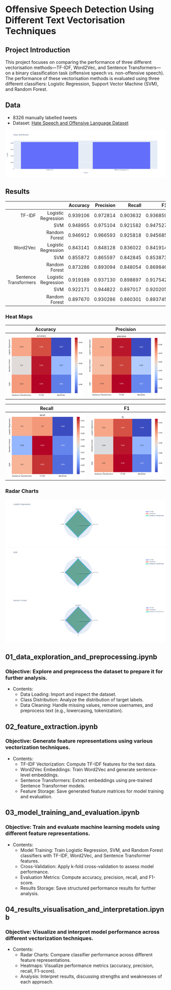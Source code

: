 # Offensive Speech Detection Using Different Text Vectorisation Techniques

## Project Introduction
This project focuses on comparing the performance of three different vectorisation methods—TF-IDF, Word2Vec, and Sentence Transformers—on a binary classification task (offensive speech vs. non-offensive speech). The performance of these vectorisation methods is evaluated using three different classifiers: Logistic Regression, Support Vector Machine (SVM), and Random Forest. 

## Data
- 8326 manually labelled tweets  
- Dataset: [Hate Speech and Offensive Language Dataset](https://www.kaggle.com/datasets/mrmorj/hate-speech-and-offensive-language-dataset) 

![Class Distribution Plot](plots/class_distribution_plot.png)

## Results

|                       |                     | Accuracy | Precision |  Recall  |    F1    |
|----------------------:|--------------------:|---------:|----------:|---------:|---------:|
|                TF-IDF | Logistic Regression | 0.939106 |  0.972814 | 0.903632 | 0.936859 |
|                       |                 SVM | 0.948955 |  0.975104 | 0.921582 | 0.947527 |
|                       |       Random Forest | 0.946912 |  0.966593 | 0.925818 | 0.945685 |
|              Word2Vec | Logistic Regression | 0.843141 |  0.848128 | 0.836022 | 0.841914 |
|                       |                 SVM | 0.855872 |  0.865597 | 0.842845 | 0.853873 |
|                       |       Random Forest | 0.873286 |  0.893094 | 0.848054 | 0.869846 |
| Sentence Transformers | Logistic Regression | 0.919169 |  0.937130 | 0.898897 | 0.917542 |
|                       |                 SVM | 0.922171 |  0.944822 | 0.897017 | 0.920205 |
|                       |       Random Forest | 0.897670 |  0.930286 | 0.860301 | 0.893745 |

### Heat Maps
| Accuracy                                            | Precision                                           | 
| --------------------------------------------------- | --------------------------------------------------- | 
| ![Accuracy Heat Map](plots/accuracy_heatmap.png)    | ![Precision Heat Map](plots/precision_heatmap.png)  | 

| Recall                                              | F1                                                  |
| --------------------------------------------------- | --------------------------------------------------- |
| ![Recall Heat Map](plots/recall_heatmap.png)        | ![F1 Heat Map](plots/f1_heatmap.png)                |

### Radar Charts
![Logistic Regression Radar](plots/logreg_radar.png) 
![SVM Radar](plots/SVM_radar.png) 
![RF Radar](plots/RF_radar.png) 

## 01_data_exploration_and_preprocessing.ipynb
### Objective: Explore and preprocess the dataset to prepare it for further analysis.
- Contents:
  - Data Loading: Import and inspect the dataset.
  - Class Distribution: Analyze the distribution of target labels.
  - Data Cleaning: Handle missing values, remove usernames, and preprocess text (e.g., lowercasing, tokenization).
## 02_feature_extraction.ipynb
### Objective: Generate feature representations using various vectorization techniques.
- Contents:
  - TF-IDF Vectorization: Compute TF-IDF features for the text data.
  - Word2Vec Embeddings: Train Word2Vec and generate sentence-level embeddings.
  - Sentence Transformers: Extract embeddings using pre-trained Sentence Transformer models.
  - Feature Storage: Save generated feature matrices for model training and evaluation.
## 03_model_training_and_evaluation.ipynb
### Objective: Train and evaluate machine learning models using different feature representations.
- Contents:
  - Model Training: Train Logistic Regression, SVM, and Random Forest classifiers with TF-IDF, Word2Vec, and Sentence Transformer features.
  - Cross-Validation: Apply k-fold cross-validation to assess model performance.
  - Evaluation Metrics: Compute accuracy, precision, recall, and F1-score.
  - Results Storage: Save structured performance results for further analysis.
## 04_results_visualisation_and_interpretation.ipynb
### Objective: Visualize and interpret model performance across different vectorization techniques.
- Contents:
  - Radar Charts: Compare classifier performance across different feature representations.
  - Heatmaps: Visualize performance metrics (accuracy, precision, recall, F1-score).
  - Analysis: Interpret results, discussing strengths and weaknesses of each approach.

